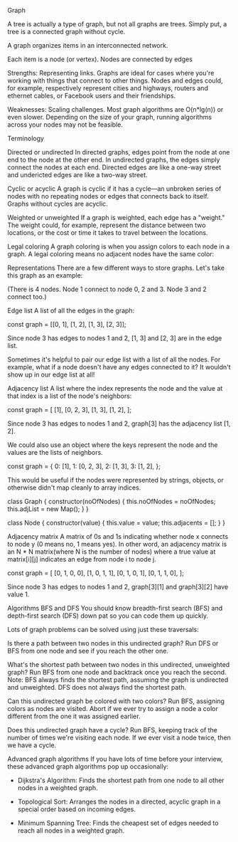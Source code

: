 Graph

A tree is actually a type of graph, but not all graphs are trees. Simply put, a tree is a connected
graph without cycle.

A graph organizes items in an interconnected network.

Each item is a node (or vertex). Nodes are connected by edges

Strengths:
Representing links. Graphs are ideal for cases where you're working with things that 
connect to other things. Nodes and edges could, for example, respectively represent 
cities and highways, routers and ethernet cables, or Facebook users and their friendships.

Weaknesses:
Scaling challenges. Most graph algorithms are O(n*lg(n)) or even slower. Depending on 
the size of your graph, running algorithms across your nodes may not be feasible.

Terminology

Directed or undirected
In directed graphs, edges point from the node at one end to the node at the other end. 
In undirected graphs, the edges simply connect the nodes at each end. Directed edges are like
a one-way street and undericted edges are like a two-way street.

Cyclic or acyclic
A graph is cyclic if it has a cycle—an unbroken series of nodes with no repeating nodes 
or edges that connects back to itself. Graphs without cycles are acyclic.

Weighted or unweighted
If a graph is weighted, each edge has a "weight." The weight could, for example, 
represent the distance between two locations, or the cost or time it takes to travel 
between the locations.

Legal coloring
A graph coloring is when you assign colors to each node in a graph. A legal coloring 
means no adjacent nodes have the same color:

Representations
There are a few different ways to store graphs. Let's take this graph as an example:

(There is 4 nodes. Node 1 connect to node 0, 2 and 3. Node 3 and 2 connect too.)

Edge list
A list of all the edges in the graph:

const graph = [[0, 1], [1, 2], [1, 3], [2, 3]];

Since node 3 has edges to nodes 1 and 2, [1, 3] and [2, 3] are in the edge list.

Sometimes it's helpful to pair our edge list with a list of all the nodes. For example, 
what if a node doesn't have any edges connected to it? It wouldn't show up in our edge 
list at all!

Adjacency list
A list where the index represents the node and the value at that index is a list of 
the node's neighbors:

const graph = [
  [1],
  [0, 2, 3],
  [1, 3],
  [1, 2],
];

Since node 3 has edges to nodes 1 and 2, graph[3] has the adjacency list [1, 2].

We could also use an object where the keys represent the node and the values are the 
lists of neighbors.

const graph = {
  0: [1],
  1: [0, 2, 3],
  2: [1, 3],
  3: [1, 2],
};

This would be useful if the nodes were represented by strings, objects, or otherwise 
didn't map cleanly to array indices.

class Graph {
    constructor(noOfNodes) {
        this.noOfNodes = noOfNodes;
        this.adjList = new Map();
    }
}

class Node {
    constructor(value) {
        this.value = value;
        this.adjacents = [];
    }
}

Adjacency matrix
A matrix of 0s and 1s indicating whether node x connects to node y (0 means no, 1 means yes).
In other word, an adjacency matrix is an N * N matrix(where N is the number of nodes) where a true
value at matrix[i][j] indicates an edge from node i to node j.

  const graph = [
  [0, 1, 0, 0],
  [1, 0, 1, 1],
  [0, 1, 0, 1],
  [0, 1, 1, 0],
];

Since node 3 has edges to nodes 1 and 2, graph[3][1] and graph[3][2] have value 1.

Algorithms
BFS and DFS
You should know breadth-first search (BFS) and depth-first search (DFS) down pat so you 
can code them up quickly.

Lots of graph problems can be solved using just these traversals:

Is there a path between two nodes in this undirected graph? Run DFS or BFS from one node 
and see if you reach the other one.

What's the shortest path between two nodes in this undirected, unweighted graph? Run BFS 
from one node and backtrack once you reach the second. Note: BFS always finds the 
shortest path, assuming the graph is undirected and unweighted. DFS does not always 
find the shortest path.

Can this undirected graph be colored with two colors? Run BFS, assigning colors as nodes 
are visited. Abort if we ever try to assign a node a color different from the one it was 
assigned earlier.

Does this undirected graph have a cycle? Run BFS, keeping track of the number of times 
we're visiting each node. If we ever visit a node twice, then we have a cycle.

Advanced graph algorithms
If you have lots of time before your interview, these advanced graph algorithms pop up 
occasionally:

- Dijkstra's Algorithm: Finds the shortest path from one node to all other nodes in a 
    weighted graph.

- Topological Sort: Arranges the nodes in a directed, acyclic graph in a special order 
    based on incoming edges.

- Minimum Spanning Tree: Finds the cheapest set of edges needed to reach all nodes in a 
    weighted graph.

